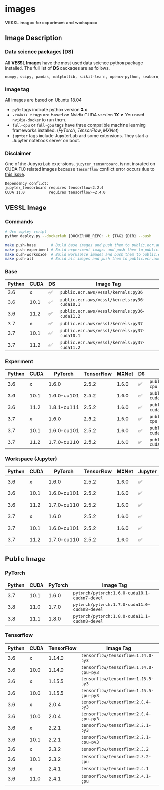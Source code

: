 # images

VESSL images for experiment and workspace

## Image Description
### Data science packages (DS)
All **VESSL Images** have the most used data science python package installed. The full list of **DS** packages are as follows.    
```bash
numpy, scipy, pandas, matplotlib, scikit-learn, opencv-python, seaborn, plotly, tqdm
```

### Image tag
All images are based on Ubuntu 18.04. 
- `py3x` tags indicate python version **3.x**
- `-cuda1X.x` tags are based on Nvidia CUDA version **1X.x**. You need `nvidia-docker` to run them.
- `full-cpu` or `full-gpu` tags have three compatible machine learning frameworks installed. (*PyTorch*, *TensorFlow*, *MXNet*)
- `jupyter`  tags include JupyterLab and some extensions. They start a Jupyter notebook server on boot.

### Disclaimer
One of the JupyterLab extensions, `jupyter_tensorboard`, is not installed on CUDA 11.0 related images because `tensorflow` conflict error occurs due to [this issue](https://github.com/chaoleili/jupyterlab_tensorboard/issues/25).  
```bash
Dependency conflict:
jupyter_tensorboard requires tensorflow<2.2.0
CUDA 11.0           requires tensorflow>=2.4.0
```

## VESSL Image
### Commands
```bash
# Use deploy script
python deploy.py --dockerhub {DOCKERHUB_REPO} -t {TAG} {DIR} --push

make push-base       # Build base images and push them to public.ecr.aws/vessl/kernels 
make push-experiment # Build experiment images and push them to public.ecr.aws/vessl/kernels
make push-workspace  # Build workspace images and push them to public.ecr.aws/vessl/kernels
make push-all        # Build all images and push them to public.ecr.aws/vessl/kernels
```

### Base
| Python | CUDA | DS | Image Tag                                    |
|--------|------|----|---------------------------------------------|
| 3.6    | x    | ✅ | `public.ecr.aws/vessl/kernels:py36`          |
| 3.6    | 10.1 | ✅ | `public.ecr.aws/vessl/kernels:py36-cuda10.1` | 
| 3.6    | 11.2 | ✅ | `public.ecr.aws/vessl/kernels:py36-cuda11.2` |
| 3.7    | x    | ✅ | `public.ecr.aws/vessl/kernels:py37`          |
| 3.7    | 10.1 | ✅ | `public.ecr.aws/vessl/kernels:py37-cuda10.1` |
| 3.7    | 11.2 | ✅ | `public.ecr.aws/vessl/kernels:py37-cuda11.2` |


### Experiment
| Python | CUDA | PyTorch     | TensorFlow | MXNet | DS | Image Tag                                             |
|--------|------|-------------|------------|-------|----|-------------------------------------------------------|
| 3.6    | x    | 1.6.0       | 2.5.2      | 1.6.0 | ✅ | `public.ecr.aws/vessl/kernels:py36.full-cpu`          |
| 3.6    | 10.1 | 1.6.0+cu101 | 2.5.2      | 1.6.0 | ✅ | `public.ecr.aws/vessl/kernels:py36-cuda10.1.full-gpu` | 
| 3.6    | 11.2 | 1.8.1+cu111 | 2.5.2      | 1.6.0 | ✅ | `public.ecr.aws/vessl/kernels:py36-cuda11.2.full-gpu` |
| 3.7    | x    | 1.6.0       | 2.5.2      | 1.6.0 | ✅ | `public.ecr.aws/vessl/kernels:py37.full-cpu`          |
| 3.7    | 10.1 | 1.6.0+cu101 | 2.5.2      | 1.6.0 | ✅ | `public.ecr.aws/vessl/kernels:py37-cuda10.1.full-gpu` |
| 3.7    | 11.2 | 1.7.0+cu110 | 2.5.2      | 1.6.0 | ✅ | `public.ecr.aws/vessl/kernels:py37-cuda11.2.full-gpu` |

### Workspace (Jupyter)
| Python | CUDA | PyTorch     | TensorFlow | MXNet | Jupyter | DS | Image Tag                                                    |
|--------|------|-------------|------------|-------|---------|----|---------------------------------------------------------------|
| 3.6    | x    | 1.6.0       | 2.5.2      | 1.6.0 | ✅      | ✅ | `public.ecr.aws/vessl/kernels:py36.full-cpu.jupyter`          |
| 3.6    | 10.1 | 1.6.0+cu101 | 2.5.2      | 1.6.0 | ✅      | ✅ | `public.ecr.aws/vessl/kernels:py36-cuda10.1.full-gpu.jupyter` |
| 3.6    | 11.2 | 1.7.0+cu110 | 2.5.2      | 1.6.0 | ✅      | ✅ | `public.ecr.aws/vessl/kernels:py36-cuda11.2.full-gpu.jupyter` |
| 3.7    | x    | 1.6.0       | 2.5.2      | 1.6.0 | ✅      | ✅ | `public.ecr.aws/vessl/kernels:py37.full-cpu.jupyter`          |
| 3.7    | 10.1 | 1.6.0+cu101 | 2.5.2      | 1.6.0 | ✅      | ✅ | `public.ecr.aws/vessl/kernels:py37-cuda10.1.full-gpu.jupyter` |
| 3.7    | 11.2 | 1.7.0+cu110 | 2.5.2      | 1.6.0 | ✅      | ✅ | `public.ecr.aws/vessl/kernels:py37-cuda11.2.full-gpu.jupyter` |
 

## Public Image 
### PyTorch
| Python | CUDA | PyTorch | Image Tag                                     |
|--------|------|---------|-----------------------------------------------|
| 3.7    | 10.1 | 1.6.0   | `pytorch/pytorch:1.6.0-cuda10.1-cudnn7-devel` |
| 3.8    | 11.0 | 1.7.0   | `pytorch/pytorch:1.7.0-cuda11.0-cudnn8-devel` |
| 3.8    | 11.1 | 1.8.0   | `pytorch/pytorch:1.8.0-cuda11.1-cudnn8-devel` |

### Tensorflow
| Python | CUDA | TensorFlow | Image Tag                              |
|--------|------|------------|----------------------------------------|
| 3.6    | x    | 1.14.0     | `tensorflow/tensorflow:1.14.0-py3`     |
| 3.6    | 10.0 | 1.14.0     | `tensorflow/tensorflow:1.14.0-gpu-py3` |
| 3.6    | x    | 1.15.5     | `tensorflow/tensorflow:1.15.5-py3`     |
| 3.6    | 10.0 | 1.15.5     | `tensorflow/tensorflow:1.15.5-gpu-py3` |
| 3.6    | x    | 2.0.4      | `tensorflow/tensorflow:2.0.4-py3`     |
| 3.6    | 10.0 | 2.0.4      | `tensorflow/tensorflow:2.0.4-gpu-py3` |
| 3.6    | x    | 2.2.1      | `tensorflow/tensorflow:2.2.1-py3`     |
| 3.6    | 10.1 | 2.2.1      | `tensorflow/tensorflow:2.2.1-gpu-py3` |
| 3.6    | x    | 2.3.2      | `tensorflow/tensorflow:2.3.2`      |
| 3.6    | 10.1 | 2.3.2      | `tensorflow/tensorflow:2.3.2-gpu`  |
| 3.6    | x    | 2.4.1      | `tensorflow/tensorflow:2.4.1`      |
| 3.6    | 11.0 | 2.4.1      | `tensorflow/tensorflow:2.4.1-gpu`  |

